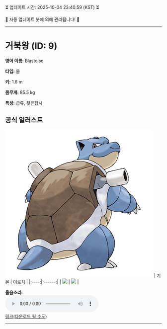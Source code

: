 
⏳ 업데이트 시간: 2025-10-04 23:40:59 (KST) ⏳

🤖 자동 업데이트 봇에 의해 관리됩니다! 🤖

---

# 거북왕 (ID: 9)
**영어 이름:** Blastoise

**타입:** 물

**키:** 1.6 m

**몸무게:** 85.5 kg

**특성:** 급류, 젖은접시

## 공식 일러스트
![](https://raw.githubusercontent.com/PokeAPI/sprites/master/sprites/pokemon/other/official-artwork/9.png)
| 기본 | 이로치 |
|:----:|:------:|
| <img src="http://play.pokemonshowdown.com/sprites/ani/blastoise.gif" width="200"> | <img src="http://play.pokemonshowdown.com/sprites/ani-shiny/blastoise.gif" width="200"> |

**울음소리:**<br><audio controls src="https://raw.githubusercontent.com/PokeAPI/cries/main/cries/pokemon/latest/9.ogg"></audio><br> [링크(다운로드 될 수도)](https://raw.githubusercontent.com/PokeAPI/cries/main/cries/pokemon/latest/9.ogg)


---
